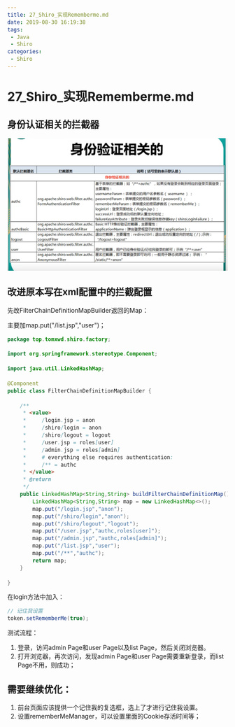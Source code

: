 ```yaml
---
title: 27_Shiro_实现Rememberme.md
date: 2019-08-30 16:19:38
tags: 
 - Java
 - Shiro
categories:
 - Shiro
---
```


# 27_Shiro_实现Rememberme.md

## 身份认证相关的拦截器

![身份认证相关的拦截器](https://raw.githubusercontent.com/tomxwd/ImageHosting/master/blog/Shiro/27%E8%BA%AB%E4%BB%BD%E8%AE%A4%E8%AF%81%E7%9B%B8%E5%85%B3%E7%9A%84%E6%8B%A6%E6%88%AA%E5%99%A8.png)



## 改进原本写在xml配置中的拦截配置

先改FilterChainDefinitionMapBuilder返回的Map：

主要加map.put("/list.jsp","user")；

```java
package top.tomxwd.shiro.factory;

import org.springframework.stereotype.Component;

import java.util.LinkedHashMap;

@Component
public class FilterChainDefinitionMapBuilder {

    /**
     * <value>
     *     /login.jsp = anon
     *     /shiro/login = anon
     *     /shiro/logout = logout
     *     /user.jsp = roles[user]
     *     /admin.jsp = roles[admin]
     *     # everything else requires authentication:
     *     /** = authc
     * </value>
     * @return
     */
    public LinkedHashMap<String,String> buildFilterChainDefinitionMap(){
        LinkedHashMap<String,String> map = new LinkedHashMap<>();
        map.put("/login.jsp","anon");
        map.put("/shiro/login","anon");
        map.put("/shiro/logout","logout");
        map.put("/user.jsp","authc,roles[user]");
        map.put("/admin.jsp","authc,roles[admin]");
        map.put("/list.jsp","user");
        map.put("/**","authc");
        return map;
    }

}
```

在login方法中加入：

```java
// 记住我设置
token.setRememberMe(true);
```

测试流程：

1. 登录，访问admin Page和user Page以及list Page，然后关闭浏览器。
2. 打开浏览器，再次访问，发现admin Page和user Page需要重新登录，而list Page不用，则成功；



## 需要继续优化：

1. 前台页面应该提供一个记住我的复选框，选上了才进行记住我设置。
2. 设置rememberMeManager，可以设置里面的Cookie存活时间等；